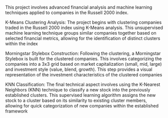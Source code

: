 
This project involves advanced financial analysis and machine learning techniques applied to companies in the Russell 2000 index.

K-Means Clustering Analysis: The project begins with clustering companies traded in the Russell 2000 index using K-Means analysis. This unsupervised machine learning technique groups similar companies together based on selected financial metrics, allowing for the identification of distinct clusters within the index

Morningstar Stylebox Construction: Following the clustering, a Morningstar Stylebox is built for the clustered companies. This involves categorizing the companies into a 3x3 grid based on market capitalization (small, mid, large) and investment style (value, blend, growth). This step provides a visual representation of the investment characteristics of the clustered companies

KNN Classification: The final technical aspect involves using the K-Nearest Neighbors (KNN) technique to classify a new stock into the previously established clusters. This supervised learning algorithm assigns the new stock to a cluster based on its similarity to existing cluster members, allowing for quick categorization of new companies within the established framework
